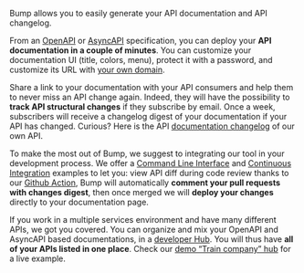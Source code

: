 Bump allows you to easily generate your API documentation and API changelog.

From an [OpenAPI](undefined) or [AsyncAPI](undefined) specification, you can deploy your **API documentation in a couple of minutes**. You can customize your documentation UI (title, colors, menu), protect it with a password, and customize its URL with [your own domain](undefined).

Share a link to your documentation with your API consumers and help them to never miss an API change again. Indeed, they will have the possibility to **track API structural changes** if they subscribe by email. Once a week, subscribers will receive a changelog digest of your documentation if your API has changed. Curious? Here is the API [documentation changelog](https://developers.bump.sh/changes) of our own API.

To make the most out of Bump, we suggest to integrating our tool in your development process. We offer a [Command Line Interface](undefined) and [Continuous Integration](undefined) examples to let you: view API diff during code review thanks to our [Github Action](undefined), Bump will automatically **comment your pull requests with changes digest**, then once merged we will **deploy your changes** directly to your documentation page.

If you work in a multiple services environment and have many different APIs, we got you covered. You can organize and mix your OpenAPI and AsyncAPI based documentations, in a [developer Hub](undefined). You will thus have **all of your APIs listed in one place**. Check our [demo “Train company” hub](https://demo.bump.sh/) for a live example.

